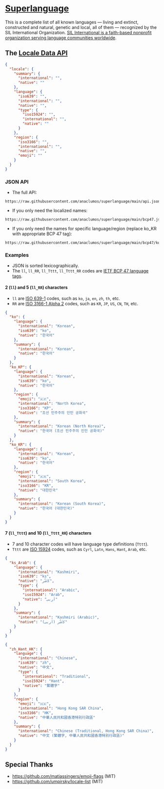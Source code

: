 # [Superlanguage](https://superlanguage.vercel.app)

This is a complete list of all known languages — living and extinct, constructed and natural, genetic and local, all of them — recognized by the SIL International Organization. [SIL International is a faith-based nonprofit organization serving language communities worldwide](https://www.sil.org/).

## The [Locale Data API](./api.json)

```json
{
  "locale": {
    "summary": {
      "international": "",
      "native": ""
    },
    "language": {
      "iso639": "",
      "international": "",
      "native": "",
      "type": {
        "iso15924": "",
        "international": "",
        "native": ""
      }
    },
    "region": {
      "iso3166": "",
      "international": "",
      "native": "",
      "emoji": ""
    }
  }
}
```

### JSON API

- The full API:

```
https://raw.githubusercontent.com/anaclumos/superlanguage/main/api.json
```

- If you only need the localized names:

```
https://raw.githubusercontent.com/anaclumos/superlanguage/main/bcp47.json
```

- If you only need the names for specific language/region (replace ko_KR with appropriate BCP 47 tag):

```
https://raw.githubusercontent.com/anaclumos/superlanguage/main/bcp47/ko_KR.json
```

### Examples

- JSON is sorted lexicographically.
- The `ll`, `ll_RR`, `ll_Tttt`, `ll_Tttt_RR` codes are [IETF BCP 47 language tags](https://en.wikipedia.org/wiki/IETF_language_tag).

#### 2 (`ll`) and 5 (`ll_RR`) characters

- `ll` are [ISO 639-1](https://en.wikipedia.org/wiki/ISO_639-1) codes, such as `ko`, `ja`, `en`, `zh`, `th`, etc.
- `RR` are [ISO 3166-1 Alpha 2](https://en.wikipedia.org/wiki/ISO_3166-1) codes, such as `KR`, `JP`, `US`, `CN`, `TH`, etc.

```json
{
  "ko": {
    "language": {
      "international": "Korean",
      "iso639": "ko",
      "native": "한국어"
    },
    "summary": {
      "international": "Korean",
      "native": "한국어"
    }
  },
  "ko_KP": {
    "language": {
      "international": "Korean",
      "iso639": "ko",
      "native": "한국어"
    },
    "region": {
      "emoji": "🇰🇵",
      "international": "North Korea",
      "iso3166": "KP",
      "native": "조선 민주주의 인민 공화국"
    },
    "summary": {
      "international": "Korean (North Korea)",
      "native": "한국어 (조선 민주주의 인민 공화국)"
    }
  },
  "ko_KR": {
    "language": {
      "international": "Korean",
      "iso639": "ko",
      "native": "한국어"
    },
    "region": {
      "emoji": "🇰🇷",
      "international": "South Korea",
      "iso3166": "KR",
      "native": "대한민국"
    },
    "summary": {
      "international": "Korean (South Korea)",
      "native": "한국어 (대한민국)"
    }
  }
}
```

#### 7 (`ll_Tttt`) and 10 (`ll_Tttt_RR`) characters

- 7 and 10 character codes will have language type definitions (`Tttt`).
- `Tttt` are [ISO 15924](https://en.wikipedia.org/wiki/ISO_15924) codes, such as `Cyrl`, `Latn`, `Hans`, `Hant`, `Arab`, etc.

```json
{
  "ks_Arab": {
    "language": {
      "international": "Kashmiri",
      "iso639": "ks",
      "native": "کٲشُر",
      "type": {
        "international": "Arabic",
        "iso15924": "Arab",
        "native": "اَربی"
      }
    },
    "summary": {
      "international": "Kashmiri (Arabic)",
      "native": "کٲشُر (اَربی)"
    }
  }
}
```

```json
{
  "zh_Hant_HK": {
    "language": {
      "international": "Chinese",
      "iso639": "zh",
      "native": "中文",
      "type": {
        "international": "Traditional",
        "iso15924": "Hant",
        "native": "繁體字"
      }
    },
    "region": {
      "emoji": "🇭🇰",
      "international": "Hong Kong SAR China",
      "iso3166": "HK",
      "native": "中華人民共和國香港特別行政區"
    },
    "summary": {
      "international": "Chinese (Traditional, Hong Kong SAR China)",
      "native": "中文 (繁體字, 中華人民共和國香港特別行政區)"
    }
  }
}
```

## Special Thanks

- https://github.com/matiassingers/emoji-flags (MIT)
- https://github.com/umpirsky/locale-list (MIT)
